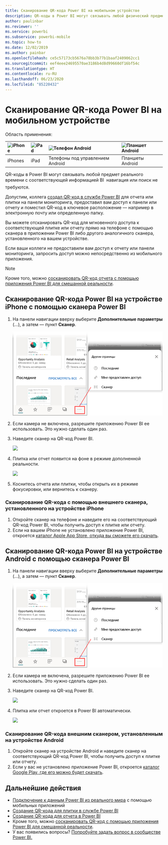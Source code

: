 ```yaml
---
title: Сканирование QR-кода Power BI на мобильном устройстве
description: QR-коды в Power BI могут связывать любой физический предмет с соответствующей информацией BI в мобильном приложении для устройств iPhone и Android.
author: paulinbar
ms.reviewer: ''
ms.service: powerbi
ms.subservice: powerbi-mobile
ms.topic: how-to
ms.date: 12/02/2019
ms.author: painbar
ms.openlocfilehash: ce5c57173cb5676a78bb3b77b1baaf2409062cc1
ms.sourcegitcommit: eef4eee24695570ae3186b4d8d99660df16bf54c
ms.translationtype: HT
ms.contentlocale: ru-RU
ms.lasthandoff: 06/23/2020
ms.locfileid: "85220432"
---
```

# <a name="scan-a-power-bi-qr-code-from-your-mobile-device"></a>Сканирование QR-кода Power BI на мобильном устройстве
Область применения:

| ![iPhone](./media/mobile-apps-qr-code/ios-logo-40-px.png) | ![iPad](./media/mobile-apps-qr-code/ios-logo-40-px.png) | ![Телефон Android](././media/mobile-apps-qr-code/android-logo-40-px.png) | ![Планшет Android](././media/mobile-apps-qr-code/android-logo-40-px.png) |
|:--- |:--- |:--- |:--- |
|iPhones |iPad |Телефоны под управлением Android |Планшеты Android |

QR-коды в Power BI могут связывать любой предмет реального времени с соответствующей информацией BI &#151; навигация или поиск не требуются.

Допустим, коллега [создал QR-код в службе Power BI](../../create-reports/service-create-qr-code-for-tile.md) для отчета или плитки на панели мониторинга, предоставил вам доступ к панели или отчету и поместил QR-код в ключевое расположение — например в электронную почту или определенную папку. 

Вы можете отсканировать QR-код для мгновенного доступа к соответствующей плитке или отчету прямо на телефоне с помощью сканера в приложении Power BI либо другого аналогичного сканера, установленного на вашем устройстве. 

Если ваши коллеги не предоставили вам доступ к отчету или панели мониторинга, запросить доступ можно непосредственно из мобильного приложения. 

> [!NOTE]
> Кроме того, можно [сосканировать QR-код отчета с помощью приложения Power BI для смешанной реальности](mobile-mixed-reality-app.md#scan-a-report-qr-code-in-holographic-view).

## <a name="scan-a-power-bi-qr-code-on-your-iphone-with-the-power-bi-scanner"></a>Сканирование QR-кода Power BI на устройстве iPhone с помощью сканера Power BI

1. На панели навигации вверху выберите **Дополнительные параметры** (...), а затем — пункт **Сканер**.

    ![](media/mobile-apps-qr-code/power-bi-scanner.png)

2. Если камера не включена, разрешите приложению Power BI ее использовать. Это нужно сделать один раз. 
 
3. Наведите сканер на QR-код Power BI. 
   
    ![](media/mobile-apps-qr-code/power-bi-align-qr-code.png)
4. Плитка или отчет появится на фоне в режиме дополненной реальности.
   
    ![](media/mobile-apps-qr-code/power-bi-ios-qr-ar-scanner.png)

5. Коснитесь отчета или плитки, чтобы открыть их в режиме фокусировки, или вернитесь к сканеру.

### <a name="scan-a-qr-code-from-an-external-scanner-on-your-iphone"></a>Сканирование QR-кода с помощью внешнего сканера, установленного на устройстве iPhone
1. Откройте сканер на телефоне и наведите его на соответствующий QR-код Power BI, чтобы получить доступ к плитке или отчету. 
2. Если на вашем iPhone не установлено приложение Power BI, откроется [каталог Apple App Store, откуда вы сможете его скачать](https://go.microsoft.com/fwlink/?LinkId=522062).

## <a name="scan-a-power-bi-qr-code-on-your-android-device-with-the-power-bi-scanner"></a>Сканирование QR-кода Power BI на устройстве Android с помощью сканера Power BI

1. На панели навигации вверху выберите **Дополнительные параметры** (...), а затем — пункт **Сканер**.

    ![](media/mobile-apps-qr-code/power-bi-scanner.png)

2. Если камера не включена, разрешите приложению Power BI ее использовать. Это нужно сделать один раз. 

3. Наведите сканер на QR-код Power BI. 
   
    ![](media/mobile-apps-qr-code/pbi_iph_qrscan.png)
4. Плитка или отчет откроется в Power BI автоматически.
   
    ![](media/mobile-apps-qr-code/power-bi-android-tile.png)

### <a name="scan-a-qr-code-from-an-external-scanner-on-your-android-device"></a>Сканирование QR-кода внешним сканером, установленным на устройстве Android
1. Откройте сканер на устройстве Android и наведите сканер на соответствующий QR-код Power BI, чтобы получить доступ к плитке или отчету. 
2. Если у вас не установлено приложение Power BI, откроется [каталог Google Play, где его можно будет скачать](https://go.microsoft.com/fwlink/?LinkID=544867). 

## <a name="next-steps"></a>Дальнейшие действия
* [Подключение к данным Power BI из реального мира](mobile-apps-data-in-real-world-context.md) с помощью мобильных приложений
* [Создание QR-кода для плитки в службе Power BI](../../create-reports/service-create-qr-code-for-tile.md)
* [Создание QR-кода для отчета в Power BI](../../create-reports/service-create-qr-code-for-report.md)
* Кроме того, можно [сосканировать QR-код с помощью приложения Power BI для смешанной реальности](mobile-mixed-reality-app.md).
* У вас появились вопросы? [Попробуйте задать вопрос в сообществе Power BI.](https://community.powerbi.com/)
